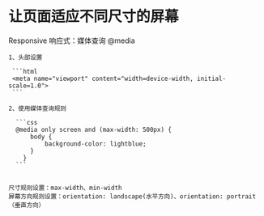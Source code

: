 
# 让页面适应不同尺寸的屏幕

  Responsive 响应式：媒体查询 @media

    1、头部设置

     ```html
     <meta name="viewport" content="width=device-width, initial-scale=1.0">
     ```

    2、使用媒体查询规则

      ```css
      @media only screen and (max-width: 500px) {
          body {
              background-color: lightblue;
          }
        }
      ```


    尺寸规则设置：max-width、min-width
    屏幕方向规则设置：orientation: landscape(水平方向)、orientation: portrait（垂直方向）
